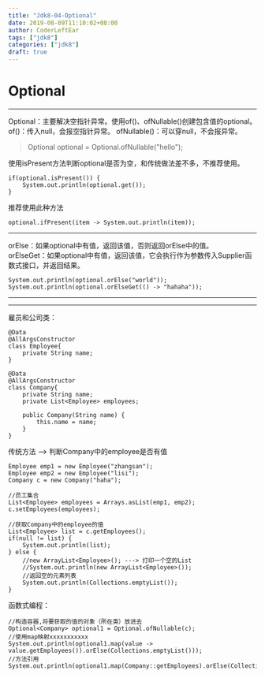 ```yaml
---
title: "Jdk8-04-Optional"
date: 2019-08-09T11:10:02+08:00
author: CoderLeftEar
tags: ["jdk8"]
categories: ["jdk8"]
draft: true
---
```


# Optional  
---

Optional：主要解决空指针异常。使用of()、ofNullable()创建包含值的optional。  
of()：传入null，会报空指针异常。
ofNullable()：可以穿null，不会报异常。


> Optional<String> optional = Optional.ofNullable("hello");

使用isPresent方法判断optional是否为空，和传统做法差不多，不推荐使用。
```
if(optional.isPresent()) {
    System.out.println(optional.get());
}
```
推荐使用此种方法
```
optional.ifPresent(item -> System.out.println(item));
```
---

orElse：如果optional中有值，返回该值，否则返回orElse中的值。  
orElseGet：如果optional中有值，返回该值，它会执行作为参数传入Supplier函数式接口，并返回结果。  

```
System.out.println(optional.orElse("world"));
System.out.println(optional.orElseGet(() -> "hahaha"));
```

---
---

雇员和公司类：
```
@Data
@AllArgsConstructor
class Employee{
    private String name;
}

@Data
@AllArgsConstructor
class Company{
    private String name;
    private List<Employee> employees;

    public Company(String name) {
        this.name = name;
    }
}
```

传统方法 --> 判断Company中的employee是否有值
```
Employee emp1 = new Employee("zhangsan");
Employee emp2 = new Employee("lisi");
Company c = new Company("haha");

//员工集合
List<Employee> employees = Arrays.asList(emp1, emp2);
c.setEmployees(employees);

//获取Company中的employee的值
List<Employee> list = c.getEmployees();
if(null != list) {
    System.out.println(list);
} else {
    //new ArrayList<Employee>(); ---> 打印一个空的List
    //System.out.println(new ArrayList<Employee>());
    //返回空的元素列表
    System.out.println(Collections.emptyList());
}
```

函数式编程：  
```
//构造容器,将要获取的值的对象（所在类）放进去
Optional<Company> optional1 = Optional.ofNullable(c);
//使用map映射xxxxxxxxxxx
System.out.println(optional1.map(value -> value.getEmployees()).orElse(Collections.emptyList()));  
//方法引用
System.out.println(optional1.map(Company::getEmployees).orElse(Collections.emptyList()));
```



